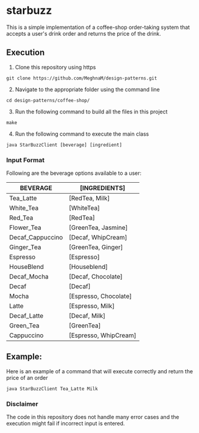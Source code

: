 # starbuzz

This is a simple implementation of a coffee-shop order-taking system that accepts a user's drink order and returns the price of the drink. 

## Execution

1. Clone this repository using https
```
git clone https://github.com/MeghnaM/design-patterns.git
```
2. Navigate to the appropriate folder using the command line
```
cd design-patterns/coffee-shop/
```
3. Run the following command to build all the files in this project
```
make
```
4. Run the following command to execute the main class
```
java StarBuzzClient [beverage] [ingredient]
```

### Input Format

Following are the beverage options available to a user:

BEVERAGE | [INGREDIENTS]
--- | ---
Tea\_Latte | [RedTea, Milk]
White\_Tea | [WhiteTea]
Red\_Tea | [RedTea]
Flower\_Tea | [GreenTea, Jasmine]
Decaf\_Cappuccino | [Decaf, WhipCream]
Ginger\_Tea | [GreenTea, Ginger]
Espresso | [Espresso]
HouseBlend | [Houseblend]
Decaf\_Mocha | [Decaf, Chocolate]
Decaf | [Decaf]
Mocha | [Espresso, Chocolate]
Latte | [Espresso, Milk]
Decaf\_Latte | [Decaf, Milk]
Green\_Tea | [GreenTea]
Cappuccino | [Espresso, WhipCream]

## Example:

Here is an example of a command that will execute correctly and return the price of an order
```
java StarBuzzClient Tea_Latte Milk
```

### Disclaimer

The code in this repository does not handle many error cases and the execution might fail if incorrect input is entered.
